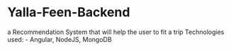 # Yalla-Feen-Backend
a Recommendation System that will help the user to fit a trip Technologies used: - Angular, NodeJS, MongoDB
